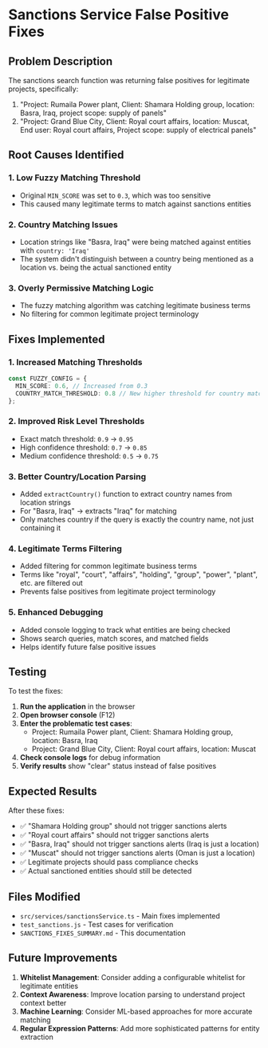 # Sanctions Service False Positive Fixes

## Problem Description
The sanctions search function was returning false positives for legitimate projects, specifically:
1. "Project: Rumaila Power plant, Client: Shamara Holding group, location: Basra, Iraq, project scope: supply of panels"
2. "Project: Grand Blue City, Client: Royal court affairs, location: Muscat, End user: Royal court affairs, Project scope: supply of electrical panels"

## Root Causes Identified

### 1. **Low Fuzzy Matching Threshold**
- Original `MIN_SCORE` was set to `0.3`, which was too sensitive
- This caused many legitimate terms to match against sanctions entities

### 2. **Country Matching Issues**
- Location strings like "Basra, Iraq" were being matched against entities with `country: 'Iraq'`
- The system didn't distinguish between a country being mentioned as a location vs. being the actual sanctioned entity

### 3. **Overly Permissive Matching Logic**
- The fuzzy matching algorithm was catching legitimate business terms
- No filtering for common legitimate project terminology

## Fixes Implemented

### 1. **Increased Matching Thresholds**
```typescript
const FUZZY_CONFIG = {
  MIN_SCORE: 0.6, // Increased from 0.3
  COUNTRY_MATCH_THRESHOLD: 0.8 // New higher threshold for country matches
};
```

### 2. **Improved Risk Level Thresholds**
- Exact match threshold: `0.9` → `0.95`
- High confidence threshold: `0.7` → `0.85`
- Medium confidence threshold: `0.5` → `0.75`

### 3. **Better Country/Location Parsing**
- Added `extractCountry()` function to extract country names from location strings
- For "Basra, Iraq" → extracts "Iraq" for matching
- Only matches country if the query is exactly the country name, not just containing it

### 4. **Legitimate Terms Filtering**
- Added filtering for common legitimate business terms
- Terms like "royal", "court", "affairs", "holding", "group", "power", "plant", etc. are filtered out
- Prevents false positives from legitimate project terminology

### 5. **Enhanced Debugging**
- Added console logging to track what entities are being checked
- Shows search queries, match scores, and matched fields
- Helps identify future false positive issues

## Testing

To test the fixes:

1. **Run the application** in the browser
2. **Open browser console** (F12)
3. **Enter the problematic test cases**:
   - Project: Rumaila Power plant, Client: Shamara Holding group, location: Basra, Iraq
   - Project: Grand Blue City, Client: Royal court affairs, location: Muscat
4. **Check console logs** for debug information
5. **Verify results** show "clear" status instead of false positives

## Expected Results

After these fixes:
- ✅ "Shamara Holding group" should not trigger sanctions alerts
- ✅ "Royal court affairs" should not trigger sanctions alerts  
- ✅ "Basra, Iraq" should not trigger sanctions alerts (Iraq is just a location)
- ✅ "Muscat" should not trigger sanctions alerts (Oman is just a location)
- ✅ Legitimate projects should pass compliance checks
- ✅ Actual sanctioned entities should still be detected

## Files Modified

- `src/services/sanctionsService.ts` - Main fixes implemented
- `test_sanctions.js` - Test cases for verification
- `SANCTIONS_FIXES_SUMMARY.md` - This documentation

## Future Improvements

1. **Whitelist Management**: Consider adding a configurable whitelist for legitimate entities
2. **Context Awareness**: Improve location parsing to understand project context better
3. **Machine Learning**: Consider ML-based approaches for more accurate matching
4. **Regular Expression Patterns**: Add more sophisticated patterns for entity extraction
